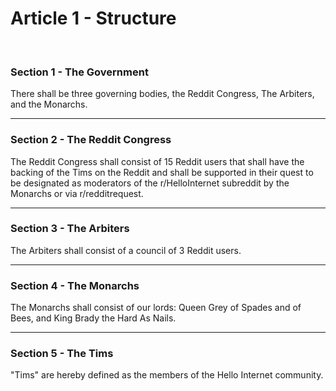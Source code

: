 # Article 1 - Structure

<br>

### Section 1 - The Government

There shall be three governing bodies, the Reddit Congress, The Arbiters, and the Monarchs.

---

### Section 2 - The Reddit Congress

The Reddit Congress shall consist of 15 Reddit users that shall have the backing of the Tims on the Reddit and shall be supported in their quest to be designated as moderators of the r/HelloInternet subreddit by the     Monarchs or via r/redditrequest.

---

### Section 3 - The Arbiters

The Arbiters shall consist of a council of 3 Reddit users.

---

### Section 4 - The Monarchs

The Monarchs shall consist of our lords: Queen Grey of Spades and of Bees, and King Brady the Hard As Nails.

---

### Section 5 - The Tims

"Tims" are hereby defined as the members of the Hello Internet community.
